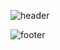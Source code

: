 ![header](https://capsule-render.vercel.app/api?type=wave&color=timeGradient)

![footer](https://capsule-render.vercel.app/api?type=wave&color=timeGradient&section=footer)
